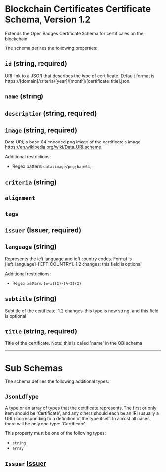 # Blockchain Certificates Certificate Schema, Version 1.2

Extends the Open Badges Certificate Schema for certificates on the blockchain

The schema defines the following properties:

## `id` (string, required)

URI link to a JSON that describes the type of certificate. Default format is https://[domain]/criteria/[year]/[month]/[certificate_title].json.

## `name` (string)

## `description` (string, required)

## `image` (string, required)

Data URI; a base-64 encoded png image of the certificate's image. https://en.wikipedia.org/wiki/Data_URI_scheme

Additional restrictions:

* Regex pattern: `data:image/png;base64,`

## `criteria` (string)

## `alignment`

## `tags`

## `issuer` (Issuer, required)

## `language` (string)

Represents the ieft language and ieft country codes. Format is [ieft_language]-[IEFT_COUNTRY]. 1.2 changes: this field is optional

Additional restrictions:

* Regex pattern: `[a-z]{2}-[A-Z]{2}`

## `subtitle` (string)

Subtitle of the certificate. 1.2 changes: this type is now string, and this field is optional

## `title` (string, required)

Title of the certificate. Note: this is called 'name' in the OBI schema

---

# Sub Schemas

The schema defines the following additional types:

## `JsonLdType`

A type or an array of types that the certificate represents. The first or only item should be 'Certificate', and any others should each be an IRI (usually a URL) corresponding to a definition of the type itself. In almost all cases, there will be only one type: 'Certificate'

This property must be one of the following types:

* `string`
* `array`

## `Issuer` [Issuer](issuer-1.2.md)